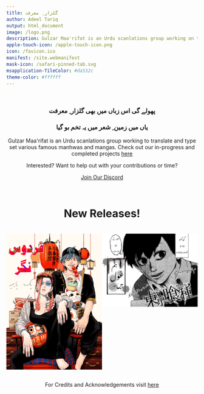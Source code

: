 ```yaml
---
title: گلزار ِ معرفت
author: Adeel Tariq
output: html_document
image: /logo.png
description: Gulzar Maa'rifat is an Urdu scanlations group working on translating and typesetting various famous manhwas and mangas
apple-touch-icon: /apple-touch-icon.png
icon: /favicon.ico
manifest: /site.webmanifest
mask-icon: /safari-pinned-tab.svg
msapplication-TileColor: #da532c
theme-color: #ffffff
---
```


<br>

<h3 align="center">پھولے گی اس زباں میں بھی گلزار ِ معرفت</h3>
<h3 align="center">یاں میں زمین ِ شعر میں یہ تخم بو گیا</h3>

<p align="center">Gulzar Maa'rifat is an Urdu scanlations group working to translate and type set various famous manhwas and mangas. Check out our in-progress and completed projects <a href="#manga">here</a></p>

<p align="center">Interested? Want to help out with your contributions or time?</p>

<p align="center"><a href="https://discord.gg/NAfFNWHNwH">Join Our Discord</a></p>


<br>
<h1 style="text-align: center;">
New Releases!
</h1>

<br>

<div class="parent" style="display: grid;
grid-template-columns: repeat(2, 1fr);
grid-template-rows: 1fr;
grid-column-gap: 0px;
grid-row-gap: 0px;">

 <a href="mangas/gokurakugai-1">
  <img src="mangas/gokurakugai-1/0-cover.png" alt="two" style="display: block;margin-left:auto;margin-right:auto;"/>
 </a>

 <a href="mangas/tokyo-ghoul">
  <img src="mangas/tokyo-ghoul/Untitled63.png" alt="one" style="display: block;margin-left:auto;margin-right:auto;"/>
 </a>

</div> 


<br>

<p align="center">For Credits and Acknowledgements visit <a href="Credits-Corner/Credits-Arfa-Shaukat.jpg">here</a></p>

